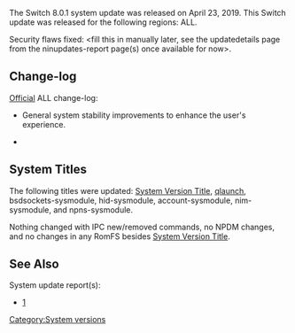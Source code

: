 The Switch 8.0.1 system update was released on April 23, 2019. This
Switch update was released for the following regions: ALL.

Security flaws fixed: \<fill this in manually later, see the
updatedetails page from the ninupdates-report page(s) once available for
now\>.

## Change-log

[Official](https://en-americas-support.nintendo.com/app/answers/detail/a_id/22525/p/897)
ALL change-log:

  - General system stability improvements to enhance the user's
    experience.

  - 
## System Titles

The following titles were updated: [System Version
Title](System%20Version%20Title.md "wikilink"),
[qlaunch](Qlaunch.md "wikilink"), bsdsockets-sysmodule, hid-sysmodule,
account-sysmodule, nim-sysmodule, and npns-sysmodule.

Nothing changed with IPC new/removed commands, no NPDM changes, and no
changes in any RomFS besides [System Version
Title](System%20Version%20Title.md "wikilink").

## See Also

System update
    report(s):

  - [1](https://yls8.mtheall.com/ninupdates/reports.php?date=04-23-19_08-05-10&sys=hac)

[Category:System versions](Category:System_versions "wikilink")
